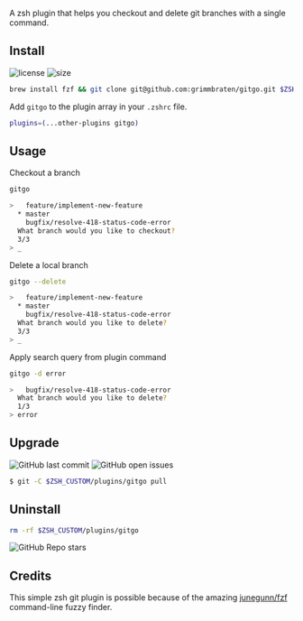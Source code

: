 A zsh plugin that helps you checkout and delete git branches with a single command.

## Install

![license](https://img.shields.io/github/license/grimmbraten/gitgo?style=flat&color=blue)
![size](https://img.shields.io/github/repo-size/grimmbraten/gitgo?style=flat&color=blue)

```bash
brew install fzf && git clone git@github.com:grimmbraten/gitgo.git $ZSH_CUSTOM/plugins/gitgo
```

Add `gitgo` to the plugin array in your `.zshrc` file.

```bash
plugins=(...other-plugins gitgo)
```

## Usage

Checkout a branch

```bash
gitgo

>   feature/implement-new-feature
  * master
    bugfix/resolve-418-status-code-error
  What branch would you like to checkout?
  3/3
> _
```

Delete a local branch

```bash
gitgo --delete

>   feature/implement-new-feature
  * master
    bugfix/resolve-418-status-code-error
  What branch would you like to delete?
  3/3
> _
```

Apply search query from plugin command

```bash
gitgo -d error

>   bugfix/resolve-418-status-code-error
  What branch would you like to delete?
  1/3
> error
```

## Upgrade

![GitHub last commit](https://img.shields.io/github/last-commit/grimmbraten/gitgo?style=flat&color=blue)
![GitHub open issues](https://img.shields.io/github/issues-raw/grimmbraten/gitgo?style=flat&color=blue)

```bash
$ git -C $ZSH_CUSTOM/plugins/gitgo pull
```

## Uninstall

```bash
rm -rf $ZSH_CUSTOM/plugins/gitgo
```

![GitHub Repo stars](https://img.shields.io/github/stars/grimmbraten/gitgo?style=social)

## Credits

This simple zsh git plugin is possible because of the amazing [junegunn/fzf](https://github.com/junegunn/fzf) command-line fuzzy finder.
